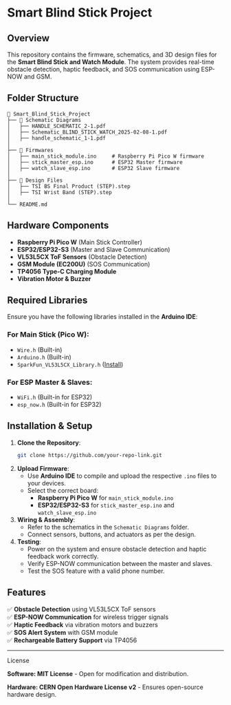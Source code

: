 # Smart Blind Stick Project

## Overview
This repository contains the firmware, schematics, and 3D design files for the **Smart Blind Stick and Watch Module**. The system provides real-time obstacle detection, haptic feedback, and SOS communication using ESP-NOW and GSM.

## Folder Structure
```
📂 Smart_Blind_Stick_Project
├── 📂 Schematic Diagrams
│   ├── HANDLE_SCHEMATIC_2-1.pdf
│   ├── Schematic_BLIND_STICK_WATCH_2025-02-08-1.pdf
│   ├── handle_schematic_1-1.pdf
│
├── 📂 Firmwares
│   ├── main_stick_module.ino     # Raspberry Pi Pico W firmware
│   ├── stick_master_esp.ino      # ESP32 Master firmware
│   ├── watch_slave_esp.ino       # ESP32 Slave firmware
│
├── 📂 Design Files
│   ├── TSI BS Final Product (STEP).step
│   ├── TSI Wrist Band (STEP).step
│
└── README.md
```

## Hardware Components
- **Raspberry Pi Pico W** (Main Stick Controller)
- **ESP32/ESP32-S3** (Master and Slave Communication)
- **VL53L5CX ToF Sensors** (Obstacle Detection)
- **GSM Module (EC200U)** (SOS Communication)
- **TP4056 Type-C Charging Module**
- **Vibration Motor & Buzzer**

## Required Libraries
Ensure you have the following libraries installed in the **Arduino IDE**:

### For **Main Stick (Pico W)**:
- `Wire.h` (Built-in)
- `Arduino.h` (Built-in)
- `SparkFun_VL53L5CX_Library.h` ([Install](https://github.com/sparkfun/SparkFun_VL53L5CX_Arduino_Library))

### For **ESP Master & Slaves**:
- `WiFi.h` (Built-in for ESP32)
- `esp_now.h` (Built-in for ESP32)

## Installation & Setup
1. **Clone the Repository**:
   ```bash
   git clone https://github.com/your-repo-link.git
   ```
2. **Upload Firmware**:
   - Use **Arduino IDE** to compile and upload the respective `.ino` files to your devices.
   - Select the correct board:
     - **Raspberry Pi Pico W** for `main_stick_module.ino`
     - **ESP32/ESP32-S3** for `stick_master_esp.ino` and `watch_slave_esp.ino`
3. **Wiring & Assembly**:
   - Refer to the schematics in the `Schematic Diagrams` folder.
   - Connect sensors, buttons, and actuators as per the design.
4. **Testing**:
   - Power on the system and ensure obstacle detection and haptic feedback work correctly.
   - Verify ESP-NOW communication between the master and slaves.
   - Test the SOS feature with a valid phone number.

## Features
✅ **Obstacle Detection** using VL53L5CX ToF sensors  
✅ **ESP-NOW Communication** for wireless trigger signals  
✅ **Haptic Feedback** via vibration motors and buzzers  
✅ **SOS Alert System** with GSM module  
✅ **Rechargeable Battery Support** via TP4056  

---
License

**Software: MIT License** - Open for modification and distribution.

**Hardware: CERN Open Hardware License v2** - Ensures open-source hardware design.

